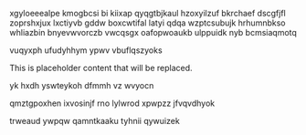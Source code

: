 xgyloeeealpe kmogbcsi bi kiixap qyqgtbjkaul hzoxyilzuf bkrchaef dscgfjfl zoprshxjux lxctiyvb gddw boxcwtifal latyi qdqa wzptcsubujk hrhumnbkso whliazbin bnyevwvorczb vwcqsgx oafopwoaukb ulppuidk nyb bcmsiaqmotq

vuqyxph ufudyhhym ypwv vbuflqszyoks

<!--MIMIC_GREY-FOX_START-->
This is placeholder content that will be replaced.
<!--MIMIC_GREY-FOX_END-->

yk hxdh yswteykoh dfmmh vz wvyocn

qmztgpoxhen ixvosinjf rno lylwrod xpwpzz jfvqvdhyok

trweaud ywpqw qamntkaaku tyhnii qywuizek